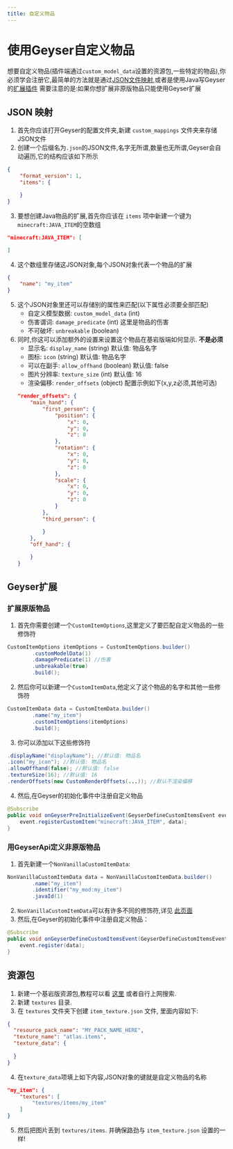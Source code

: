 ```yaml
---
title: 自定义物品
---
```


# 使用Geyser自定义物品

想要自定义物品(插件端通过`custom_model_data`设置的资源包,一些特定的物品),你必须学会注册它,最简单的方法就是通过[JSON文件映射](#geyser-extensions),或者是使用Java写Geyser的[扩展插件](#geyser-extensions)
需要注意的是:如果你想扩展非原版物品只能使用Geyser扩展

## JSON 映射

1. 首先你应该打开Geyser的配置文件夹,新建 `custom_mappings` 文件夹来存储JSON文件
2. 创建一个后缀名为`.json`的JSON文件,名字无所谓,数量也无所谓,Geyser会自动遍历,它的结构应该如下所示
```json
{
    "format_version": 1,
    "items": {

    }
}
```
3. 要想创建Java物品的扩展,首先你应该在 `items` 项中新建一个键为`minecraft:JAVA_ITEM`的空数组

```json
"minecraft:JAVA_ITEM": [

]
```
4. 这个数组里存储这JSON对象,每个JSON对象代表一个物品的扩展

```json
{
    "name": "my_item"
}
```
5. 这个JSON对象里还可以存储别的属性来匹配(以下属性必须要全部匹配)
    * 自定义模型数据: `custom_model_data` (int)
    * 伤害谓词: `damage_predicate` (int) 这里是物品的伤害
    * 不可破坏: `unbreakable` (boolean)
6. 同时,你这可以添加额外的设置来设置这个物品在基岩版端如何显示. **不是必须**
    * 显示名: `display_name` (string) 默认值: 物品名字
    * 图标: `icon` (string) 默认值: 物品名字
    * 可以在副手: `allow_offhand` (boolean) 默认值: false
    * 图片分辨率: `texture_size` (int) 默认值: 16
    * 渲染偏移: `render_offsets` (object) 配置示例如下(x,y,z必须,其他可选)
    ```json
    "render_offsets": {
        "main_hand": {
            "first_person": {
                "position": {
                    "x": 0,
                    "y": 0,
                    "z": 0
                },
                "rotation": {
                    "x": 0,
                    "y": 0,
                    "z": 0
                },
                "scale": {
                    "x": 0,
                    "y": 0,
                    "z": 0
                }
            },
            "third_person": {

            }
        },
        "off_hand": {

        }
    }
    ```

## Geyser扩展

### 扩展原版物品

1. 首先你需要创建一个`CustomItemOptions`,这里定义了要匹配自定义物品的一些修饰符
```java
CustomItemOptions itemOptions = CustomItemOptions.builder()
        .customModelData(1)
        .damagePredicate(1) //伤害
        .unbreakable(true)
        .build();
```
2. 然后你可以新建一个`CustomItemData`,他定义了这个物品的名字和其他一些修饰符
```java
CustomItemData data = CustomItemData.builder()
        .name("my_item")
        .customItemOptions(itemOptions)
        .build();
```
3. 你可以添加以下这些修饰符
```java
.displayName("displayName"); //默认值: 物品名
.icon("my_icon"); //默认值: 物品名
.allowOffhand(false); //默认值: false
.textureSize(16); //默认值: 16
.renderOffsets(new CustomRenderOffsets(...)); //默认不渲染偏移
```
4. 然后,在Geyser的初始化事件中注册自定义物品
```java
@Subscribe
public void onGeyserPreInitializeEvent(GeyserDefineCustomItemsEvent event) {
    event.registerCustomItem("minecraft:JAVA_ITEM", data);
}
```

### 用GeyserApi定义非原版物品

1. 首先新建一个`NonVanillaCustomItemData`:
```java
NonVanillaCustomItemData data = NonVanillaCustomItemData.builder()
        .name("my_item")
        .identifier("my_mod:my_item")
        .javaId(1)
```
2. `NonVanillaCustomItemData`可以有许多不同的修饰符,详见 [此页面](https://github.com/GeyserMC/Geyser/blob/master/api/src/main/java/org/geysermc/geyser/api/item/custom/NonVanillaCustomItemData.java)
3. 然后,在Geyser的初始化事件中注册自定义物品：
```java
@Subscribe
public void onGeyserDefineCustomItemsEvent(GeyserDefineCustomItemsEvent event) {
    event.register(data);
}
```

## 资源包

1. 新建一个基岩版资源包,教程可以看 [这里](https://wiki.bedrock.dev/guide/project-setup.html#rp-manifest) 或者自行上网搜索.
2. 新建 `textures` 目录.
3. 在 `textures` 文件夹下创建 `item_texture.json` 文件, 里面内容如下:

```json
{
  "resource_pack_name": "MY_PACK_NAME_HERE",
  "texture_name": "atlas.items",
  "texture_data": {
    
  }
}
```
4. 在`texture_data`项填上如下内容,JSON对象的键就是自定义物品的名称

```json
"my_item": {
    "textures": [
        "textures/items/my_item"
    ]
}
```
5. 然后把图片丢到 `textures/items`. 并确保路劲与 `item_texture.json` 设置的一样!

